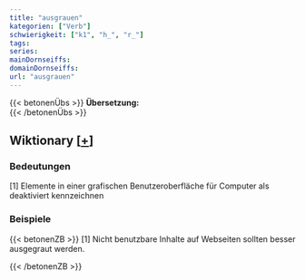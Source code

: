 ```yaml
---
title: "ausgrauen"
kategorien: ["Verb"]
schwierigkeit: ["k1", "h_", "r_"]
tags:
series:
mainDornseiffs:
domainDornseiffs:
url: "ausgrauen"
---
```


{{< betonenÜbs >}}
**Übersetzung:**  
{{< /betonenÜbs >}}

## Wiktionary [[+](https://de.wiktionary.org/wiki/ausgrauen)]

### Bedeutungen
[1] Elemente in einer grafischen Benutzeroberfläche für Computer als deaktiviert kennzeichnen  

### Beispiele
{{< betonenZB >}}
[1] Nicht benutzbare Inhalte auf Webseiten sollten besser ausgegraut werden.  

{{< /betonenZB >}}

